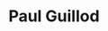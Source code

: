 ---
title: "Paul Guillod"
presenter_id: paul_guillod
layout: member_all_presentations
permalink: /member_full_publications/:presenter_id/
---